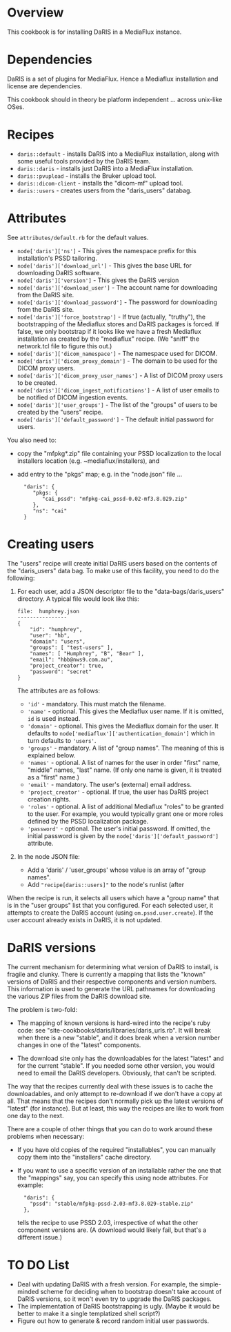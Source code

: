 Overview
========

This cookbook is for installing DaRIS in a MediaFlux instance.

Dependencies
============

DaRIS is a set of plugins for MediaFlux.  Hence a Mediaflux installation and license are dependencies.

This cookbook should in theory be platform independent ... across unix-like 
OSes.

Recipes
=======

* `daris::default` - installs DaRIS into a MediaFlux installation, along with some useful tools provided by the DaRIS team.
* `daris::daris` - installs just DaRIS into a MediaFlux installation.
* `daris::pvupload` - installs the Bruker upload tool.
* `daris::dicom-client` - installs the "dicom-mf" upload tool.
* `daris::users` - creates users from the "daris_users" databag.

Attributes
==========

See `attributes/default.rb` for the default values.

* `node['daris']['ns']` - This gives the namespace prefix for this installation's PSSD tailoring.
* `node['daris']['download_url']` - This gives the base URL for downloading DaRIS software.
* `node['daris']['version']` - This gives the DaRIS version
* `node['daris']['download_user']` - The account name for downloading from the DaRIS site.
* `node['daris']['download_password']` - The password for downloading from the DaRIS site.
* `node['daris']['force_bootstrap']` - If true (actually, "truthy"), the bootstrapping of the Mediaflux stores and DaRIS packages is forced.  If false, we only bootstrap if it looks like we have a fresh Mediaflux installation as created by the "mediaflux" recipe.  (We "sniff" the network.tcl file to figure this out.)
* `node['daris']['dicom_namespace']` - The namespace used for DICOM.
* `node['daris']['dicom_proxy_domain']` - The domain to be used for the DICOM proxy users.
* `node['daris']['dicom_proxy_user_names']` - A list of DICOM proxy users to be created.
* `node['daris']['dicom_ingest_notifications']` - A list of user emails to be notified of DICOM ingestion events.
* `node['daris']['user_groups']` - The list of the "groups" of users to be created by the "users" recipe.
* `node['daris']['default_password']` - The default initial password for users.

You also need to:

* copy the "mfpkg*.zip" file containing your PSSD localization to the local installers location (e.g. ~mediaflux/installers), and
* add entry to the "pkgs" map; e.g. in the "node.json" file ...
        
        "daris": {
           "pkgs: {
              "cai_pssd": "mfpkg-cai_pssd-0.02-mf3.8.029.zip"
           },
           "ns": "cai"
        }

Creating users
==============

The "users" recipe will create initial DaRIS users based on the contents of the 
"daris_users" data bag.  To make use of this facility, you need to do the following:

1.  For each user, add a JSON descriptor file to the "data-bags/daris_users" directory.  A typical file would look like this:
        
        file:  humphrey.json
        ----------------
        {
            "id": "humphrey",
            "user": "hb",
            "domain": "users",
            "groups": [ "test-users" ],
            "names": [ "Humphrey", "B", "Bear" ],
            "email": "hbb@nws9.com.au",
            "project_creator": true,
            "password": "secret"
        }
        
    The attributes are as follows:
    * `'id'` - mandatory. This must match the filename.
    * `'name'` - optional. This gives the Mediaflux user name.  If it is omitted, `id` is used instead.
    * `'domain'` - optional.  This gives the Mediaflux domain for the user.  It defaults to `node['mediaflux']['authentication_domain']` which in turn defaults to `'users'`.
    * `'groups'` - mandatory.  A list of "group names".  The meaning of this is explained below.
    * `'names'`  - optional.  A list of names for the user in order "first" name, "middle" names, "last" name.  (If only one name is given, it is treated as a "first" name.)
    * `'email'` - mandatory.  The user's (external) email address.
    * `'project_creator'` - optional.  If true, the user has DaRIS project creation rights.
    * `'roles'` - optional. A list of additional Mediaflux "roles" to be granted to the user.  For example, you would typically grant one or more roles defined by the PSSD localization package.
    * `'password'` - optional.  The user's initial password.  If omitted, the initial password is given by the `node['daris']['default_password']` attribute.

1. In the node JSON file:

    * Add a 'daris' / 'user_groups' whose value is an array of "group names".
    * Add `"recipe[daris::users]"` to the node's runlist (after 

When the recipe is run, it selects all users which have a "group name" that is in the "user groups" list that you configured.  For each selected user, it attempts to create the DaRIS account (using `om.pssd.user.create`).  If the user account already exists in DaRIS, it is not updated.

DaRIS versions
==============

The current mechanism for determining what version of DaRIS to install, is fragile and clunky.  There is currently a mapping that lists the "known" versions of DaRIS and their respective components and version numbers.  This information is used to generate the URL pathnames for downloading the various ZIP files from the DaRIS download site.

The problem is two-fold:

*  The mapping of known versions is hard-wired into the recipe's ruby code: see "site-cookbooks/daris/libraries/daris_urls.rb".  It will break when there is a new "stable", and it does break when a version number changes in one of the "latest" components.

*  The download site only has the downloadables for the latest "latest" and for the current "stable".  If you needed some other version, you would need to email the DaRIS developers.  Obviously, that can't be scripted.

The way that the recipes currently deal with these issues is to cache the downloadables, and only attempt to re-download if we don't have a copy at all.  That means that the recipes don't normally pick up the latest versions of "latest" (for instance).  But at least, this way the recipes are like to work from one day to the next.

There are a couple of other things that you can do to work around these problems when necessary:

* If you have old copies of the required "installables", you can manually copy them into the "installers" cache directory.

* If you want to use a specific version of an installable rather the one that the "mappings" say, you can specify this using node attributes.  For example:
        
        "daris": {
          "pssd": "stable/mfpkg-pssd-2.03-mf3.8.029-stable.zip"
        },
        
  tells the recipe to use PSSD 2.03, irrespective of what the other component versions are.  (A download would likely fail, but that's a different issue.)

TO DO List
==========

* Deal with updating DaRIS with a fresh version.  For example, the simple-minded  scheme for deciding when to bootstrap doesn't take account of DaRIS versions, so it won't even try to upgrade the DaRIS packages.
* The implementation of DaRIS bootstrapping is ugly.  (Maybe it would be better to make it a single templatized shell script?)
* Figure out how to generate & record random initial user passwords.
